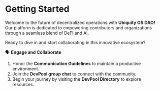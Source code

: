 # Getting Started



Welcome to the future of decentralized operations with **Ubiquity OS DAO!** Our platform is dedicated to empowering contributors and organizations through a seamless blend of DeFi and AI.&#x20;

Ready to dive in and start collaborating in this innovative ecosystem?&#x20;

🗣️ **Engage and Collaborate**

1. Honor the **Communication Guidelines** to maintain a productive environment.
2. Join the **DevPool group chat** to connect with the community.
3. Begin your journey by visiting the **DevPool Directory** to explore resources.



